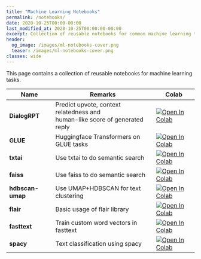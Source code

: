 ```yaml
---
title: "Machine Learning Notebooks"
permalink: /notebooks/
date: 2020-10-25T00:00-00:00
last_modified_at: 2020-10-25T00:00:00-00:00
excerpt: Collection of reusable notebooks for common machine learning tasks   
header:
  og_image: /images/ml-notebooks-cover.png
  teaser: /images/ml-notebooks-cover.png
classes: wide
---
```


This page contains a collection of reusable notebooks for machine learning tasks. 

|Name|Remarks|Colab|
|---|---|---|
|**DialogRPT**|Predict upvote, context relatedness and<br> human-like score of generated reply|[![Open In Colab](https://colab.research.google.com/assets/colab-badge.svg)](https://colab.research.google.com/drive/1syAJZIj6sp97zTRoAvDf3Lp64y907xvy?usp=sharing)|
|**GLUE**|Huggingface Transformers on GLUE tasks|[![Open In Colab](https://colab.research.google.com/assets/colab-badge.svg)](https://colab.research.google.com/github/huggingface/notebooks/blob/master/examples/text_classification.ipynb#scrollTo=uNx5pyRlIrJh)|
|**txtai**|Use txtai to do semantic search|[![Open In Colab](https://colab.research.google.com/assets/colab-badge.svg)](https://colab.research.google.com/drive/1MiqtMLo2T86QFo1UN9EXF_C-nPDrECfG?usp=sharing)|
|**faiss**|Use faiss to do semantic search|[![Open In Colab](https://colab.research.google.com/assets/colab-badge.svg)](https://colab.research.google.com/drive/1MSrwFndb62j87-00Rk4s9TQEXjgAWHLw?usp=sharing)|
|**hdbscan-umap**|Use UMAP+HDBSCAN for text clustering|[![Open In Colab](https://colab.research.google.com/assets/colab-badge.svg)](https://colab.research.google.com/drive/12qVLRqhZmUAVuEguy_Tq-6MmziwizlLz#scrollTo=m-ufOolpvuEw)|
|**flair**|Basic usage of flair library|[![Open In Colab](https://colab.research.google.com/assets/colab-badge.svg)](https://colab.research.google.com/drive/1arZ-VEraMNo3b8Rks266coyP5O58vVvn?usp=sharing)|
|**fasttext**|Train custom word vectors in fasttext|[![Open In Colab](https://colab.research.google.com/assets/colab-badge.svg)](https://colab.research.google.com/drive/1CEZOlhhDsKOvOrJaVHknzNOoWlAii7ug?usp=sharing)|
|**spacy**|Text classification using spacy|[![Open In Colab](https://colab.research.google.com/assets/colab-badge.svg)](https://colab.research.google.com/drive/1HiAvOOTjOHWD7tI2-Fu2RoizAdWiEvF0?usp=sharing)|


